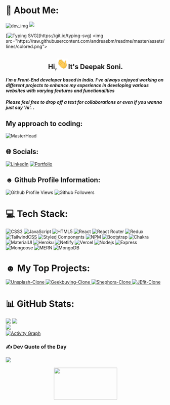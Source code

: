<!-- - 👋 Hi, I’m @Deepak-197
- 👀 I’m interested in ...
- 🌱 I’m currently learning ...
- 💞️ I’m looking to collaborate on ...
- 📫 How to reach me ... -->

<!---
Deepak-197/Deepak-197 is a ✨ special ✨ repository because its `README.md` (this file) appears on your GitHub profile.
You can click the Preview link to take a look at your changes.
--->

# 💫 About Me:
<img align='center' src='https://camo.githubusercontent.com/d0179193dd9d1ded63f03b52c0334ac03417c7c73d6e6bb5c6fb3fa6cca736bd/68747470733a2f2f63646e2e6472696262626c652e636f6d2f75736572732f32343731312f73637265656e73686f74732f333838363030322f66616c636f6e5f70657273697374656e745f636f6e6e656374696f6e5f32782e676966' alt='dev_img' width='100%' height="400px" />
<img src="https://raw.githubusercontent.com/andreasbm/readme/master/assets/lines/colored.png">

[![Typing SVG](https://readme-typing-svg.herokuapp.com?font=Fira+Code&size=25&pause=1000&color=8230C6&width=435&lines=Hi!+It's+Deepak+Soni;Full+Stack+MERN+Developer;)](https://git.io/typing-svg)
<img src="https://raw.githubusercontent.com/andreasbm/readme/master/assets/lines/colored.png">
<h2 align='center'>Hi,<img src="https://raw.githubusercontent.com/ABSphreak/ABSphreak/master/gifs/Hi.gif" width="35">It's Deepak Soni.</h2>

<h4>
  <i>I'm a Front-End developer based in India. I've always enjoyed working on different projects to enhance my experience in developing various websites with varying features and functionalities</i>
</h4>
<h4>
  <i>Please feel free to drop off a text for collaborations or even if you wanna just say 'hi'.</i>
.</h4>

## My approach to coding:

![MasterHead](https://dezinebrainz.com/images/web-design-gif.gif)

## 🌐 Socials:
[![LinkedIn](https://img.shields.io/badge/LinkedIn-0077B5?style=for-the-badge&logo=linkedin&logoColor=white)](https://www.linkedin.com/in/deepak-soni-5b158a158) 
[![Portfolio](https://img.shields.io/badge/Portfolio-18A303?style=for-the-badge&logo=ionic&logoColor=white)](https://deepak-197.github.io/)

## ☻ Github Profile Information:
![Github Profile Views](https://komarev.com/ghpvc/?username=Deepak-197&label=Profile%20views&color=0e75b6&style=flat)
![Github Followers](https://img.shields.io/github/followers/Deepak-197?label=Followers&style=social)

# 💻 Tech Stack:
![CSS3](https://img.shields.io/badge/css3-%231572B6.svg?style=for-the-badge&logo=css3&logoColor=white) ![JavaScript](https://img.shields.io/badge/javascript-%23323330.svg?style=for-the-badge&logo=javascript&logoColor=%23F7DF1E)  ![HTML5](https://img.shields.io/badge/html5-%23E34F26.svg?style=for-the-badge&logo=html5&logoColor=white) ![React](https://img.shields.io/badge/react-%2320232a.svg?style=for-the-badge&logo=react&logoColor=%2361DAFB)  ![React Router](https://img.shields.io/badge/React_Router-CA4245?style=for-the-badge&logo=react-router&logoColor=white) ![Redux](https://img.shields.io/badge/redux-%23593d88.svg?style=for-the-badge&logo=redux&logoColor=white)  ![TailwindCSS](https://img.shields.io/badge/tailwindcss-%2338B2AC.svg?style=for-the-badge&logo=tailwind-css&logoColor=white) ![Styled Components](https://img.shields.io/badge/styled--components-DB7093?style=for-the-badge&logo=styled-components&logoColor=white) ![NPM](https://img.shields.io/badge/NPM-%23000000.svg?style=for-the-badge&logo=npm&logoColor=white)  ![Bootstrap](https://img.shields.io/badge/Bootstrap-%23000000.svg?style=for-the-badge&logo=Bootstrap&logoColor=green)   ![Chakra](https://img.shields.io/badge/chakra-%234ED1C5.svg?style=for-the-badge&logo=chakraui&logoColor=white) ![MaterialUI](https://img.shields.io/badge/Material%20UI-007FFF?style=for-the-badge&logo=mui&logoColor=white) ![Heroku](https://img.shields.io/badge/heroku-%23430098.svg?style=for-the-badge&logo=heroku&logoColor=white) ![Netlify](https://img.shields.io/badge/netlify-%23000000.svg?style=for-the-badge&logo=netlify&logoColor=#00C7B7) ![Vercel](https://img.shields.io/badge/vercel-%23000000.svg?style=for-the-badge&logo=vercel&logoColor=white) ![Nodejs](https://img.shields.io/badge/Nodejs-%23000000.svg?style=for-the-badge&logo=Nodejs&logoColor=#049852) ![Express](https://img.shields.io/badge/Express-%23000000.svg?style=for-the-badge&logo=Express&logoColor=blue)  ![Mongoose](https://img.shields.io/badge/Mongoose-%23000000.svg?style=for-the-badge&logo=Mongoose&logoColor=green) ![MERN](https://img.shields.io/badge/MERN-%23000000.svg?style=for-the-badge&logo=MERN&logoColor=green) ![MongoDB](https://img.shields.io/badge/MongoDB-%23000000.svg?style=for-the-badge&logo=MongoDB&logoColor=green)  

# ☻ My Top Projects:
<a href="https://github.com/Anandgupta09070/earsplitting-ring-5086" target="_blank">
   <img src="https://img.shields.io/static/v1?style=for-the-badge&message=UnSplash%20Clone&color=845422&logo=Unsplash&logoColor=FFFFFF&label=" alt="Unsplash-Clone" />
</a>
<a href="https://github.com/GAUTAMDEORAZZ/project-GreekShoping" target="_blank">
   <img src="https://img.shields.io/static/v1?style=for-the-badge&message=Geekbuying Clone&color=1BB91F&logo=Geekbuying&logoColor=FFFFFF&label=" alt="Geekbuying-Clone" />
</a>
<a href="https://github.com/Deepak-197/Project-Sephora--C-W-Indivisual-Project-Sephora-June-2022-" target="_blank">
   <img src="https://img.shields.io/static/v1?style=for-the-badge&message=Shephora Womens Makeup Clone&color=FD3A5C&logo=BBW&logoColor=FFFFFF&label=" alt="Shephora-Clone" />
</a>
<a href="https://github.com/Deepak-197/JE-fit" target="_blank">
   <img src="https://img.shields.io/static/v1?style=for-the-badge&message=JEfit Fitness app Clone&color=FD3A5C&logo=BBW&logoColor=FFFFFF&label=" alt="JEfit-Clone" />
</a>


# 📊 GitHub Stats:
![](https://github-readme-stats.vercel.app/api?username=Deepak-197&theme=red&hide_border=false&include_all_commits=true&count_private=true)
![](https://github-readme-streak-stats.herokuapp.com/?user=Deepak-197&theme=red&hide_border=false&include_all_commits=true&count_private=true)<br/>
![](https://github-readme-stats.vercel.app/api/top-langs/?username=Deepak-197&theme=red&hide_border=false&include_all_commits=true&count_private=true&layout=compact)<br/>
<a href="https://github.com/Deepak-197/github-readme-activity-graph"><img alt="Activity Graph" src="https://activity-graph.herokuapp.com/graph?username=Deepak-197&bg_color=151515&color=FA8B00&line=5BCDEC&point=FFFFFF&hide_border=true" /></a>

### ✍️ Dev Quote of the Day
![](https://quotes-github-readme.vercel.app/api?type=horizontal&theme=dark)
<p align="center">
  <img width="200" height="100" src="https://math.sun.ac.za/prodinger/thanks.gif">
</p>
